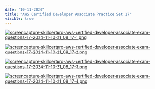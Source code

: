```yaml
---
date: "10-11-2024"
title: "AWS Certified Developer Associate Practice Set 17"
visible: true
---
```

<a href="/blog/images/screencapture-skillcertpro-aws-certified-developer-associate-exam-questions-17-2024-11-10-21_08_17-1.png" target="_blank"><img src="/blog/images/screencapture-skillcertpro-aws-certified-developer-associate-exam-questions-17-2024-11-10-21_08_17-1.png" alt="screencapture-skillcertpro-aws-certified-developer-associate-exam-questions-17-2024-11-10-21_08_17-1.png" /></a>

<a href="/blog/images/screencapture-skillcertpro-aws-certified-developer-associate-exam-questions-17-2024-11-10-21_08_17-2.png" target="_blank"><img src="/blog/images/screencapture-skillcertpro-aws-certified-developer-associate-exam-questions-17-2024-11-10-21_08_17-2.png" alt="screencapture-skillcertpro-aws-certified-developer-associate-exam-questions-17-2024-11-10-21_08_17-2.png" /></a>

<a href="/blog/images/screencapture-skillcertpro-aws-certified-developer-associate-exam-questions-17-2024-11-10-21_08_17-3.png" target="_blank"><img src="/blog/images/screencapture-skillcertpro-aws-certified-developer-associate-exam-questions-17-2024-11-10-21_08_17-3.png" alt="screencapture-skillcertpro-aws-certified-developer-associate-exam-questions-17-2024-11-10-21_08_17-3.png" /></a>

<a href="/blog/images/screencapture-skillcertpro-aws-certified-developer-associate-exam-questions-17-2024-11-10-21_08_17-4.png" target="_blank"><img src="/blog/images/screencapture-skillcertpro-aws-certified-developer-associate-exam-questions-17-2024-11-10-21_08_17-4.png" alt="screencapture-skillcertpro-aws-certified-developer-associate-exam-questions-17-2024-11-10-21_08_17-4.png" /></a>
